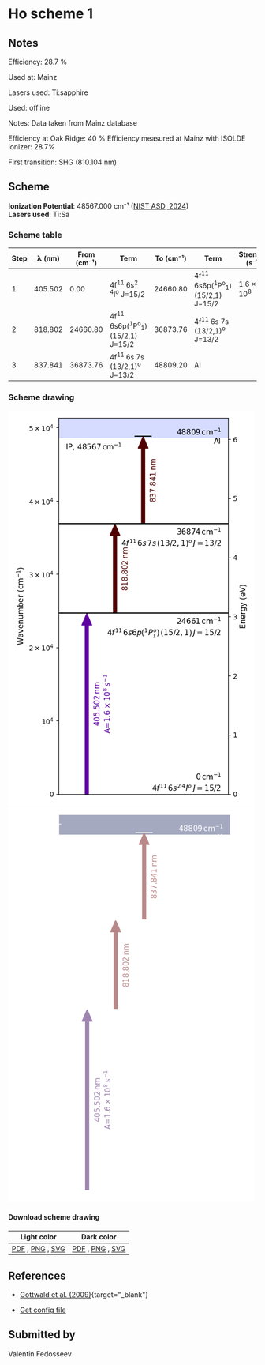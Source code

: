 # Ho scheme 1

## Notes

Efficiency: 28.7 %

Used at: Mainz

Lasers used: Ti:sapphire

Used: offline

Notes: Data taken from Mainz database

Efficiency at Oak Ridge: 40 %
Efficiency measured at Mainz with ISOLDE ionizer: 28.7%

First transition: SHG (810.104 nm)





## Scheme

**Ionization Potential**: 48567.000 cm⁻¹ ([NIST ASD, 2024](https://www.nist.gov/pml/atomic-spectra-database))  
**Lasers used**: Ti:Sa

### Scheme table

| Step | λ (nm)  | From (cm⁻¹) |                                    Term                                     | To (cm⁻¹) |                                    Term                                     |    Strength (s⁻¹)    |
| ---- | ------- | ----------- | --------------------------------------------------------------------------- | --------- | --------------------------------------------------------------------------- | -------------------- |
| 1    | 405.502 | 0.00        | 4f<sup>11</sup> 6s<sup>2</sup> <sup>4</sup>I<sup>o</sup> J=15/2             | 24660.80  | 4f<sup>11</sup> 6s6p(<sup>1</sup>P<sup>o</sup><sub>1</sub>) (15/2,1) J=15/2 | 1.6 × 10<sup>8</sup> |
| 2    | 818.802 | 24660.80    | 4f<sup>11</sup> 6s6p(<sup>1</sup>P<sup>o</sup><sub>1</sub>) (15/2,1) J=15/2 | 36873.76  | 4f<sup>11</sup> 6s 7s (13/2,1)<sup>o</sup> J=13/2                           |                      |
| 3    | 837.841 | 36873.76    | 4f<sup>11</sup> 6s 7s (13/2,1)<sup>o</sup> J=13/2                           | 48809.20  | AI                                                                          |                      |


### Scheme drawing

![ho scheme, light mode](ho-001/ho-001-light.png#only-light)
![ho scheme, dark mode](ho-001/ho-001-dark-web.png#only-dark)

#### Download scheme drawing

|                                            Light color                                            |                                           Dark color                                           |
| ------------------------------------------------------------------------------------------------- | ---------------------------------------------------------------------------------------------- |
| [PDF](ho-001/ho-001-light.pdf) , [PNG](ho-001/ho-001-light.png) , [SVG](ho-001/ho-001-light.svg)  | [PDF](ho-001/ho-001-dark.pdf) , [PNG](ho-001/ho-001-dark.png) , [SVG](ho-001/ho-001-dark.svg)  |


## References

  - [Gottwald et al. (2009)](https://doi.org/10.1063/1.3115590){target="_blank"}

  - [Get config file](https://github.com/RIMS-Code/rims-code.github.io/blob/main/db/ho-001.json)



## Submitted by

Valentin Fedosseev

